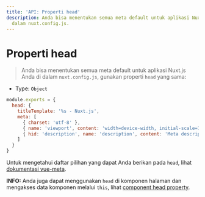 ```yaml
---
title: 'API: Properti head'
description: Anda bisa menentukan semua meta default untuk aplikasi Nuxt.js Anda di
  dalam nuxt.config.js.
---
```


# Properti head

> Anda bisa menentukan semua meta default untuk aplikasi Nuxt.js Anda di dalam `nuxt.config.js`, gunakan properti `head` yang sama:

- Type: `Object`

```js
module.exports = {
  head: {
    titleTemplate: '%s - Nuxt.js',
    meta: [
      { charset: 'utf-8' },
      { name: 'viewport', content: 'width=device-width, initial-scale=1' },
      { hid: 'description', name: 'description', content: 'Meta description' }
    ]
  }
}
```

Untuk mengetahui daftar pilihan yang dapat Anda berikan pada `head`, lihat [dokumentasi vue-meta](https://github.com/declandewet/vue-meta#recognized-metainfo-properties).

<p class="Alert Alert--teal">

<b>INFO:</b> Anda juga dapat menggunakan `head` di komponen halaman dan mengakses data komponen melalui `this`, lihat [component head property](/api/pages-head).

</p>
